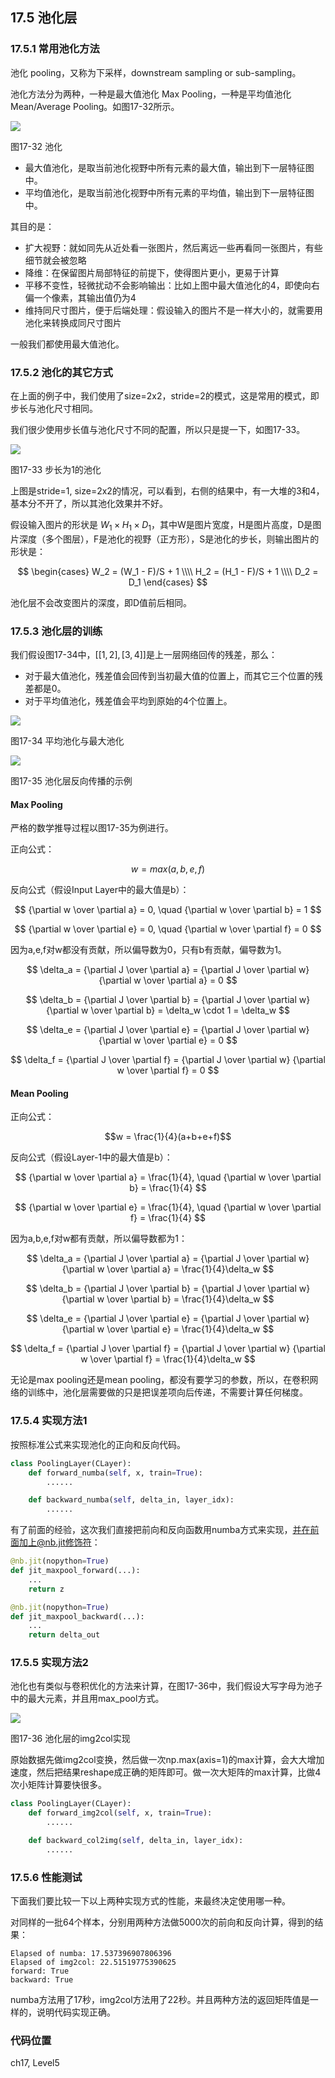 <!--Copyright © Microsoft Corporation. All rights reserved.
  适用于[License](https://github.com/Microsoft/ai-edu/blob/master/LICENSE.md)版权许可-->

## 17.5 池化层

### 17.5.1 常用池化方法

池化 pooling，又称为下采样，downstream sampling or sub-sampling。

池化方法分为两种，一种是最大值池化 Max Pooling，一种是平均值池化 Mean/Average Pooling。如图17-32所示。

<img src="./img/17/pooling.png" />

图17-32 池化

- 最大值池化，是取当前池化视野中所有元素的最大值，输出到下一层特征图中。
- 平均值池化，是取当前池化视野中所有元素的平均值，输出到下一层特征图中。

其目的是：

- 扩大视野：就如同先从近处看一张图片，然后离远一些再看同一张图片，有些细节就会被忽略
- 降维：在保留图片局部特征的前提下，使得图片更小，更易于计算
- 平移不变性，轻微扰动不会影响输出：比如上图中最大值池化的4，即使向右偏一个像素，其输出值仍为4
- 维持同尺寸图片，便于后端处理：假设输入的图片不是一样大小的，就需要用池化来转换成同尺寸图片

一般我们都使用最大值池化。

### 17.5.2 池化的其它方式

在上面的例子中，我们使用了size=2x2，stride=2的模式，这是常用的模式，即步长与池化尺寸相同。

我们很少使用步长值与池化尺寸不同的配置，所以只是提一下，如图17-33。

<img src="./img/17/pooling2.png" />

图17-33 步长为1的池化

上图是stride=1, size=2x2的情况，可以看到，右侧的结果中，有一大堆的3和4，基本分不开了，所以其池化效果并不好。

假设输入图片的形状是 $W_1 \times H_1 \times D_1$，其中W是图片宽度，H是图片高度，D是图片深度（多个图层），F是池化的视野（正方形），S是池化的步长，则输出图片的形状是：

$$
\begin{cases}
W_2 = (W_1 - F)/S + 1 \\\\
H_2 = (H_1 - F)/S + 1 \\\\
D_2 = D_1
\end{cases}
$$

池化层不会改变图片的深度，即D值前后相同。

### 17.5.3 池化层的训练

我们假设图17-34中，$[[1,2],[3,4]]$是上一层网络回传的残差，那么：

- 对于最大值池化，残差值会回传到当初最大值的位置上，而其它三个位置的残差都是0。
- 对于平均值池化，残差值会平均到原始的4个位置上。

<img src="./img/17/pooling_backward.png" />

图17-34 平均池化与最大池化

<img src="./img/17/pooling_backward_max.png" />

图17-35 池化层反向传播的示例

#### Max Pooling

严格的数学推导过程以图17-35为例进行。

正向公式：

$$
w = max(a,b,e,f)
$$

反向公式（假设Input Layer中的最大值是b）：

$$
{\partial w \over \partial a} = 0, \quad {\partial w \over \partial b} = 1
$$

$$
{\partial w \over \partial e} = 0, \quad {\partial w \over \partial f} = 0
$$

因为a,e,f对w都没有贡献，所以偏导数为0，只有b有贡献，偏导数为1。

$$
\delta_a = {\partial J \over \partial a} = {\partial J \over \partial w} {\partial w \over \partial a} = 0
$$

$$
\delta_b = {\partial J \over \partial b} = {\partial J \over \partial w} {\partial w \over \partial b} = \delta_w \cdot 1 = \delta_w
$$

$$
\delta_e = {\partial J \over \partial e} = {\partial J \over \partial w} {\partial w \over \partial e} = 0
$$

$$
\delta_f = {\partial J \over \partial f} = {\partial J \over \partial w} {\partial w \over \partial f} = 0
$$

#### Mean Pooling

正向公式：

$$w = \frac{1}{4}(a+b+e+f)$$

反向公式（假设Layer-1中的最大值是b）：

$$
{\partial w \over \partial a} = \frac{1}{4}, \quad {\partial w \over \partial b} = \frac{1}{4}
$$

$$
{\partial w \over \partial e} = \frac{1}{4}, \quad {\partial w \over \partial f} = \frac{1}{4}
$$

因为a,b,e,f对w都有贡献，所以偏导数都为1：

$$
\delta_a = {\partial J \over \partial a} = {\partial J \over \partial w} {\partial w \over \partial a} = \frac{1}{4}\delta_w
$$

$$
\delta_b = {\partial J \over \partial b} = {\partial J \over \partial w} {\partial w \over \partial b} = \frac{1}{4}\delta_w
$$

$$
\delta_e = {\partial J \over \partial e} = {\partial J \over \partial w} {\partial w \over \partial e} = \frac{1}{4}\delta_w
$$

$$
\delta_f = {\partial J \over \partial f} = {\partial J \over \partial w} {\partial w \over \partial f} = \frac{1}{4}\delta_w
$$

无论是max pooling还是mean pooling，都没有要学习的参数，所以，在卷积网络的训练中，池化层需要做的只是把误差项向后传递，不需要计算任何梯度。

### 17.5.4 实现方法1

按照标准公式来实现池化的正向和反向代码。

```Python
class PoolingLayer(CLayer):
    def forward_numba(self, x, train=True):
        ......

    def backward_numba(self, delta_in, layer_idx):
        ......
```

有了前面的经验，这次我们直接把前向和反向函数用numba方式来实现，并在前面加上@nb.jit修饰符：
```Python
@nb.jit(nopython=True)
def jit_maxpool_forward(...):
    ...
    return z

@nb.jit(nopython=True)
def jit_maxpool_backward(...):
    ...
    return delta_out
```

### 17.5.5 实现方法2

池化也有类似与卷积优化的方法来计算，在图17-36中，我们假设大写字母为池子中的最大元素，并且用max_pool方式。

<img src="./img/17/img2col_pool.png" />

图17-36 池化层的img2col实现

原始数据先做img2col变换，然后做一次np.max(axis=1)的max计算，会大大增加速度，然后把结果reshape成正确的矩阵即可。做一次大矩阵的max计算，比做4次小矩阵计算要快很多。

```Python
class PoolingLayer(CLayer):
    def forward_img2col(self, x, train=True):
        ......

    def backward_col2img(self, delta_in, layer_idx):
        ......
```

### 17.5.6 性能测试

下面我们要比较一下以上两种实现方式的性能，来最终决定使用哪一种。

对同样的一批64个样本，分别用两种方法做5000次的前向和反向计算，得到的结果：

```
Elapsed of numba: 17.537396907806396
Elapsed of img2col: 22.51519775390625
forward: True
backward: True
```

numba方法用了17秒，img2col方法用了22秒。并且两种方法的返回矩阵值是一样的，说明代码实现正确。

### 代码位置

ch17, Level5
